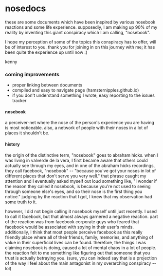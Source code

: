 # nosedocs

these are some documents which have been inspired by various nosebook reactions and some life experience. supposedly, I am making up 90% of my reality by inventing this giant conspiracy which I am calling, "nosebook".

I hope my perception of some of the topics this conspiracy has to offer, will be of interest to you. thank you for joining in on this journey with me; it has been quite the experience up until now :)

kenny

### coming improvements

 - proper linking between documents
 - compiled and easy to navigate page (hamsternipples.github.io)
 - if you don't understand something I wrote, easy reporting to the issues tracker

#### nosebook

a perceiver-net where the nose of the person's experience you are having is most noticeable. also, a network of people with their noses in a lot of places it shouldn't be.

#### history

the origin of the distinctive term, "nosebook" goes to abraham hicks. when I was living in valverde de la vera, I first became aware that others could actually see through my eyes, and in one of the abraham hicks recordings, they call facebook, "nosebook" -- "because you've got your noses in lot of different places that don't serve you very well." that phrase caught my attention and I eventually asked myself out loud something like, "I wonder if the reason they called it nosebook, is because you're not used to seeing through someone else's eyes, and so their nose is the first thing you notice." judging by the reaction that I got, I knew that my observation had some truth to it.

however, I did not begin calling it nosebook myself until just recently. I used to call it facebook, but that almost always garnered a negative reaction. part of the reaction was from facebook corporate guys who feared that facebook would be associated with spying in their user's minds. additionally, I think that most people perceive facebook as this really friendly place where all of their friends, family, memories, and anything of value in their superficial lives can be found. therefore, the things I was claiming nosebook is doing, caused a lot of mental chaos in a lot of people. the reaction felt to me something like figuring out that someone that you trust is actually betraying you. (sure, you can indeed say that is a projection of the way I feel about the main antagonist in my overarching conspiracy -- lol)
